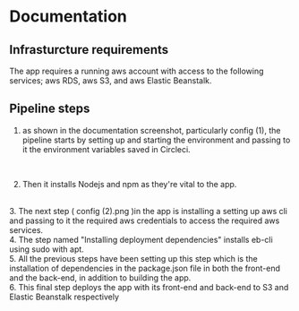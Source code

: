 # Documentation

## Infrasturcture requirements

The app requires a running aws account with access to the following services; aws RDS, aws S3, and aws Elastic Beanstalk.

## Pipeline steps

1. as shown in the documentation screenshot, particularly config (1), the pipeline starts by setting up and starting the environment and passing to it the environment variables saved in Circleci.
<br>

2. Then it installs Nodejs and npm as they're vital to the app.
<br>
3. The next step ( config (2).png )in the app is installing a setting up aws cli and passing to it the required aws credentials to access the required aws services.
<br>
4. The step named "Installing deployment dependencies" installs eb-cli using sudo with apt.<br>
5. All the previous steps have been setting up this step which is the installation of dependencies in the package.json file in both the front-end and the back-end, in addition to building the app.<br>
6. This final step deploys the app with its front-end and back-end to S3 and Elastic Beanstalk respectively
